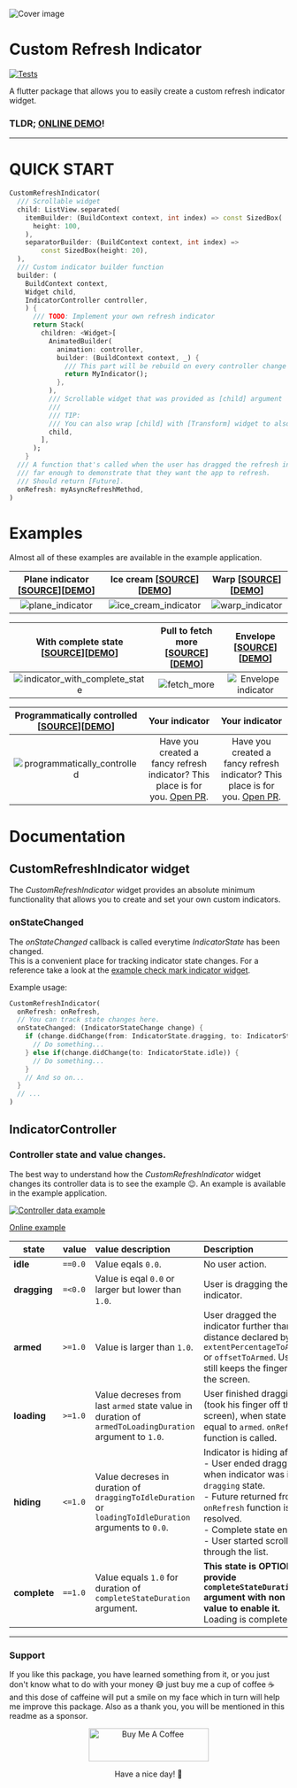 ![Cover image](readme/cover.png)
# Custom Refresh Indicator

[![Tests](https://github.com/gonuit/flutter-custom-refresh-indicator/actions/workflows/test.yml/badge.svg)](https://github.com/gonuit/flutter-custom-refresh-indicator/actions/workflows/test.yml)

A flutter package that allows you to easily create a custom refresh indicator widget.

### **TLDR; [ONLINE DEMO](https://custom-refresh-indicator.klyta.it)**!

---

# QUICK START

```dart
CustomRefreshIndicator(
  /// Scrollable widget
  child: ListView.separated(
    itemBuilder: (BuildContext context, int index) => const SizedBox(
      height: 100,
    ),
    separatorBuilder: (BuildContext context, int index) =>
        const SizedBox(height: 20),
  ),
  /// Custom indicator builder function
  builder: (
    BuildContext context,
    Widget child,
    IndicatorController controller,
    ) {
      /// TODO: Implement your own refresh indicator
      return Stack(
        children: <Widget>[
          AnimatedBuilder(
            animation: controller,
            builder: (BuildContext context, _) {
              /// This part will be rebuild on every controller change
              return MyIndicator();
            },
          ),
          /// Scrollable widget that was provided as [child] argument
          ///
          /// TIP:
          /// You can also wrap [child] with [Transform] widget to also a animate list transform (see example app)
          child,
        ],
      );
    }
  /// A function that's called when the user has dragged the refresh indicator
  /// far enough to demonstrate that they want the app to refresh.
  /// Should return [Future].
  onRefresh: myAsyncRefreshMethod,
)
```

# Examples

Almost all of these examples are available in the example application.

| Plane indicator [[SOURCE](example/lib/indicators/plane_indicator.dart)][[DEMO](https://custom-refresh-indicator.klyta.it/#/plane)] | Ice cream [[SOURCE](example/lib/indicators/ice_cream_indicator.dart)][[DEMO](https://custom-refresh-indicator.klyta.it/#/ice-cream)] | Warp [[SOURCE](example/lib/indicators/warp_indicator.dart)][[DEMO](https://custom-refresh-indicator.klyta.it/#/warp)] |
| :--------------------------------------------------------------------------------------------------------------------------------: | :----------------------------------------------------------------------------------------------------------------------------------: | :-------------------------------------------------------------------------------------------------------------------: |
|                                           ![plane_indicator](readme/plane_indicator.gif)                                           |                                        ![ice_cream_indicator](readme/ice_cream_indicator.gif)                                        |                                     ![warp_indicator](readme/warp_indicator.gif)                                      |

| With complete state [[SOURCE](example/lib/indicators/check_mark_indicator.dart)][[DEMO](https://custom-refresh-indicator.klyta.it/#/check-mark)] | Pull to fetch more [[SOURCE](example/lib/indicators/swipe_action.dart)][[DEMO](https://custom-refresh-indicator.klyta.it/#/fetch-more)] | Envelope [[SOURCE](example/lib/indicators/envelope_indicator.dart)][[DEMO](https://custom-refresh-indicator.klyta.it/#/envelope)] |
| :----------------------------------------------------------------------------------------------------------------------------------------------: | :-------------------------------------------------------------------------------------------------------------------------------------: | :-------------------------------------------------------------------------------------------------------------------------------: |
|                                    ![indicator_with_complete_state](readme/indicator_with_complete_state.gif)                                    |                                                  ![fetch_more](readme/fetch_more.gif)                                                   |                                       ![Envelope indicator](readme/envelope_indicator.gif)                                        |

| Programmatically controlled [[SOURCE](example/lib/screens/programmatically_controlled_indicator_screen.dart)][[DEMO](https://custom-refresh-indicator.klyta.it/#/programmatically-controlled)] |                                                                 Your indicator                                                                  |                                                                 Your indicator                                                                  |
| :--------------------------------------------------------------------------------------------------------------------------------------------------------------------------------------------: | :---------------------------------------------------------------------------------------------------------------------------------------------: | :---------------------------------------------------------------------------------------------------------------------------------------------: |
|                                                             ![programmatically_controlled](readme/programmatically_controlled.gif)                                                             | Have you created a fancy refresh indicator? This place is for you. [Open PR](https://github.com/gonuit/flutter-custom-refresh-indicator/pulls). | Have you created a fancy refresh indicator? This place is for you. [Open PR](https://github.com/gonuit/flutter-custom-refresh-indicator/pulls). |

# Documentation

## CustomRefreshIndicator widget

The _CustomRefreshIndicator_ widget provides an absolute minimum functionality that allows you to create and set your own custom indicators.

### onStateChanged

The _onStateChanged_ callback is called everytime _IndicatorState_ has been changed.  
This is a convenient place for tracking indicator state changes. For a reference take a look at the [example check mark indicator widget](example/lib/indicators/check_mark_indicator.dart).

Example usage:

```dart
CustomRefreshIndicator(
  onRefresh: onRefresh,
  // You can track state changes here.
  onStateChanged: (IndicatorStateChange change) {
    if (change.didChange(from: IndicatorState.dragging, to: IndicatorState.armed)) {
      // Do something...
    } else if(change.didChange(to: IndicatorState.idle)) {
      // Do something...
    }
    // And so on...
  }
  // ...
)
```

## IndicatorController

### Controller state and value changes.

The best way to understand how the _CustomRefreshIndicator_ widget changes its controller data is to see the example 😉. An example is available in the example application.

[![Controller data example](readme/controller_data.gif)](https://custom-refresh-indicator.klyta.it/#/presentation)  
  
[Online example](https://custom-refresh-indicator.klyta.it/#/presentation)

| state        | value   | value description                                                                                       | Description                                                                                                                                                                                                                              |
| ------------ | :------ | :------------------------------------------------------------------------------------------------------ | :--------------------------------------------------------------------------------------------------------------------------------------------------------------------------------------------------------------------------------------- |
| **idle**     | `==0.0` | Value eqals `0.0`.                                                                                      | No user action.                                                                                                                                                                                                                          |
| **dragging** | `=<0.0` | Value is eqal `0.0` or larger but lower than `1.0`.                                                     | User is dragging the indicator.                                                                                                                                                                                                          |
| **armed**    | `>=1.0` | Value is larger than `1.0`.                                                                             | User dragged the indicator further than the distance declared by `extentPercentageToArmed` or `offsetToArmed`. User still keeps the finger on the screen.                                                                                |
| **loading**  | `>=1.0` | Value decreses from last `armed` state value in duration of `armedToLoadingDuration` argument to `1.0`. | User finished dragging (took his finger off the screen), when state was equal to `armed`. `onRefresh` function is called.                                                                                                                |
| **hiding**   | `<=1.0` | Value decreses in duration of `draggingToIdleDuration` or `loadingToIdleDuration` arguments to `0.0`.   | Indicator is hiding after:<br />- User ended dragging when indicator was in `dragging` state.<br />- Future returned from `onRefresh` function is resolved.<br />- Complete state ended.<br />- User started scrolling through the list. |
| **complete** | `==1.0` | Value equals `1.0` for duration of `completeStateDuration` argument.                                    | **This state is OPTIONAL, provide `completeStateDuration` argument with non null value to enable it.**<br /> Loading is completed.                                                                                                       |

---

### Support

If you like this package, you have learned something from it, or you just don't know what to do with your money 😅 just buy me a cup of coffee ☕️ and this dose of caffeine will put a smile on my face which in turn will help me improve this package. Also as a thank you, you will be mentioned in this readme as a sponsor.

<div align="center">
<a href="https://www.buymeacoffee.com/kamilklyta" target="_blank"><img height="60px" width="217px" src="https://cdn.buymeacoffee.com/buttons/v2/default-yellow.png" alt="Buy Me A Coffee" style="height: 60px !important;width: 217px !important;" ></a>
</div>
<p align="center">Have a nice day! 👋</p>
